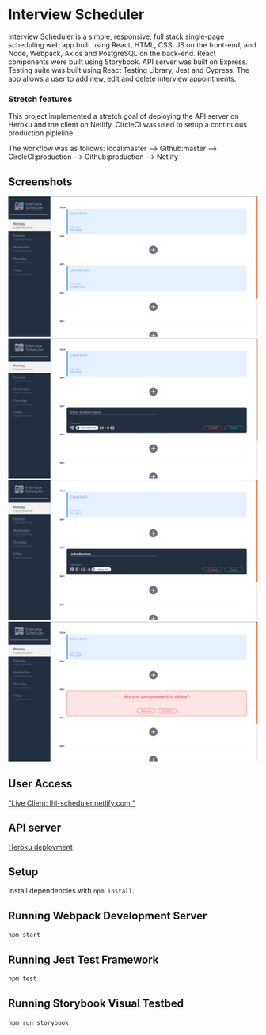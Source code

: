 # Interview Scheduler

Interview Scheduler is a simple, responsive, full stack single-page scheduling web app built using React, HTML, CSS, JS on the front-end, and Node, Webpack, Axios and PostgreSQL on the back-end. React components were built using Storybook. API server was built on Express. Testing suite was built using React Testing Library, Jest and Cypress. The app allows a user to add new, edit and delete interview appointments.

### Stretch features

This project implemented a stretch goal of deploying the API server on Heroku and the client on Netlify. CircleCI was used to setup a continuous production pipleline.

The workflow was as follows: local:master --> Github:master --> CircleCI:production --> Github:production --> Netlify

## Screenshots

!["Screenshot of displaying existing interviews from api server"](https://github.com/Ranthonym/scheduler/blob/master/docs/Screenshot%20of%20displaying%20existing%20interviews%20from%20api%20server.png)
!["Screenshot of form for creating new interview"](https://github.com/Ranthonym/scheduler/blob/master/docs/Screenshot%20of%20form%20for%20creating%20new%20interview.png)
!["Screenshot of editing form for existing interview"](https://github.com/Ranthonym/scheduler/blob/master/docs/Screenshot%20of%20editing%20form%20for%20exiting%20interview.png)
!["Screenshot of confirmation message for deleting existing interview"](https://github.com/Ranthonym/scheduler/blob/master/docs/Screenshot%20of%20confirmation%20message%20for%20deleting%20existing%20interview.png)

## User Access

["Live Client: lhl-scheduler.netlify.com "](https://lhl-scheduler.netlify.com/)

## API server

[Heroku deployment](https://schedule-lhl.herokuapp.com/api/days)

## Setup

Install dependencies with `npm install`.

## Running Webpack Development Server

```sh
npm start
```

## Running Jest Test Framework

```sh
npm test
```

## Running Storybook Visual Testbed

```sh
npm run storybook
```
